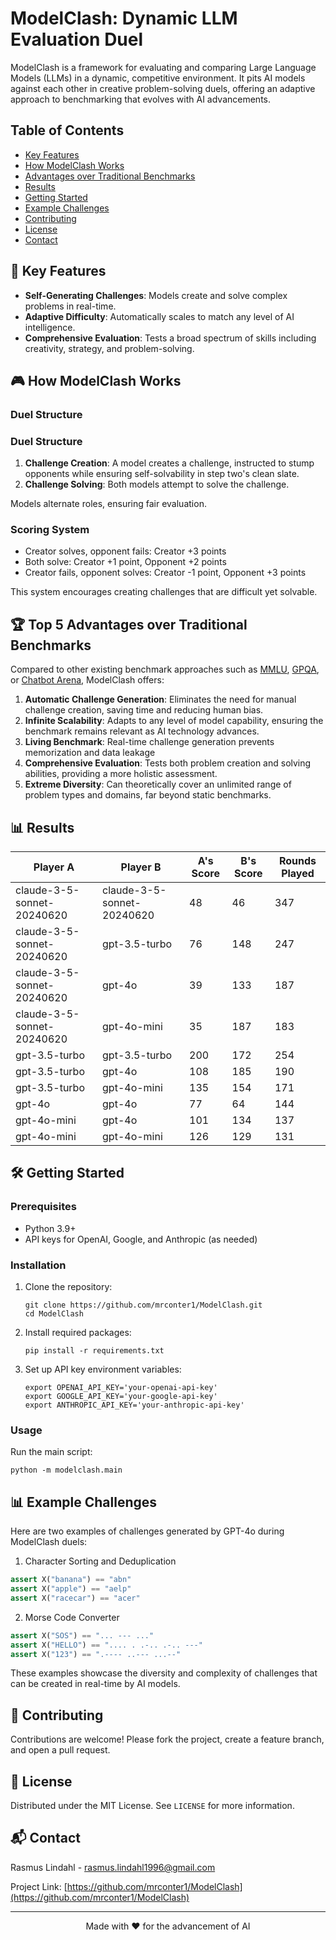 # ModelClash: Dynamic LLM Evaluation Duel

ModelClash is a framework for evaluating and comparing Large Language Models (LLMs) in a dynamic, competitive environment. It pits AI models against each other in creative problem-solving duels, offering an adaptive approach to benchmarking that evolves with AI advancements.

## Table of Contents
- [Key Features](#-key-features)
- [How ModelClash Works](#-how-modelclash-works)
- [Advantages over Traditional Benchmarks](#-top-5-advantages-over-traditional-benchmarks)
- [Results](#-results)
- [Getting Started](#-getting-started)
- [Example Challenges](#-example-challenges)
- [Contributing](#-contributing)
- [License](#-license)
- [Contact](#-contact)

## 🚀 Key Features

- **Self-Generating Challenges**: Models create and solve complex problems in real-time.
- **Adaptive Difficulty**: Automatically scales to match any level of AI intelligence.
- **Comprehensive Evaluation**: Tests a broad spectrum of skills including creativity, strategy, and problem-solving.

## 🎮 How ModelClash Works

### Duel Structure

### Duel Structure

1. **Challenge Creation**: A model creates a challenge, instructed to stump opponents while ensuring self-solvability in step two's clean slate.
2. **Challenge Solving**: Both models attempt to solve the challenge.

Models alternate roles, ensuring fair evaluation.

### Scoring System

- Creator solves, opponent fails: Creator +3 points
- Both solve: Creator +1 point, Opponent +2 points
- Creator fails, opponent solves: Creator -1 point, Opponent +3 points

This system encourages creating challenges that are difficult yet solvable.

## 🏆 Top 5 Advantages over Traditional Benchmarks

Compared to other existing benchmark approaches such as [MMLU](https://github.com/hendrycks/test), [GPQA](https://github.com/idavidrein/gpqa), or [Chatbot Arena](https://chat.lmsys.org/), ModelClash offers:

1. **Automatic Challenge Generation**: Eliminates the need for manual challenge creation, saving time and reducing human bias.
2. **Infinite Scalability**: Adapts to any level of model capability, ensuring the benchmark remains relevant as AI technology advances.
3. **Living Benchmark**: Real-time challenge generation prevents memorization and data leakage
4. **Comprehensive Evaluation**: Tests both problem creation and solving abilities, providing a more holistic assessment.
5. **Extreme Diversity**: Can theoretically cover an unlimited range of problem types and domains, far beyond static benchmarks.

## 📊 Results

| Player A                   | Player B                   | A's Score | B's Score | Rounds Played |
|----------------------------|----------------------------|-----------|-----------|---------------|
| claude-3-5-sonnet-20240620 | claude-3-5-sonnet-20240620 | 48        | 46        | 347           |
| claude-3-5-sonnet-20240620 | gpt-3.5-turbo              | 76        | 148       | 247           |
| claude-3-5-sonnet-20240620 | gpt-4o                     | 39        | 133       | 187           |
| claude-3-5-sonnet-20240620 | gpt-4o-mini                | 35        | 187       | 183           |
| gpt-3.5-turbo              | gpt-3.5-turbo              | 200       | 172       | 254           |
| gpt-3.5-turbo              | gpt-4o                     | 108       | 185       | 190           |
| gpt-3.5-turbo              | gpt-4o-mini                | 135       | 154       | 171           |
| gpt-4o                     | gpt-4o                     | 77        | 64        | 144           |
| gpt-4o-mini                | gpt-4o                     | 101       | 134       | 137           |
| gpt-4o-mini                | gpt-4o-mini                | 126       | 129       | 131           |

## 🛠 Getting Started

### Prerequisites

- Python 3.9+
- API keys for OpenAI, Google, and Anthropic (as needed)

### Installation

1. Clone the repository:
   ```
   git clone https://github.com/mrconter1/ModelClash.git
   cd ModelClash
   ```

2. Install required packages:
   ```
   pip install -r requirements.txt
   ```

3. Set up API key environment variables:
   ```
   export OPENAI_API_KEY='your-openai-api-key'
   export GOOGLE_API_KEY='your-google-api-key'
   export ANTHROPIC_API_KEY='your-anthropic-api-key'
   ```

### Usage

Run the main script:

```
python -m modelclash.main
```

## 📊 Example Challenges

Here are two examples of challenges generated by GPT-4o during ModelClash duels:

1. Character Sorting and Deduplication
```python
assert X("banana") == "abn"
assert X("apple") == "aelp"
assert X("racecar") == "acer"
```

2. Morse Code Converter
```python
assert X("SOS") == "... --- ..."
assert X("HELLO") == ".... . .-.. .-.. ---"
assert X("123") == ".---- ..--- ...--"
```

These examples showcase the diversity and complexity of challenges that can be created in real-time by AI models.

## 🤝 Contributing

Contributions are welcome! Please fork the project, create a feature branch, and open a pull request.

## 📜 License

Distributed under the MIT License. See `LICENSE` for more information.

## 📬 Contact

Rasmus Lindahl - rasmus.lindahl1996@gmail.com

Project Link: [https://github.com/mrconter1/ModelClash](https://github.com/mrconter1/ModelClash)

---

<p align="center">Made with ❤️ for the advancement of AI</p>